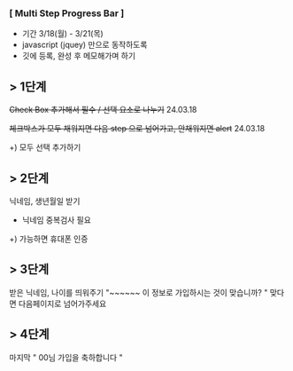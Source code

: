 ### [ Multi Step Progress Bar ] 

- 기간 3/18(월) - 3/21(목)
- javascript (jquey) 만으로 동작하도록 
- 깃에 등록, 완성 후 메모해가며 하기 



## > 1단계 
~~Check Box 추가해서 필수 / 선택 요소로 나누기~~ 24.03.18

~~체크박스가 모두 채워지면 다음 step 으로 넘어가고, 안채워지면 alert~~ 24.03.18

+) 모두 선택 추가하기 



## > 2단계 

닉네임, 생년월일 받기 
* 닉네임 중복검사 필요

+) 가능하면 휴대폰 인증 



## > 3단계  
받은 닉네임, 나이를 띄워주기
"~~~~~~
 이 정보로 가입하시는 것이 맞습니까? "
맞다면 다음페이지로 넘어가주세요 



## > 4단계 
 마지막 
" 00님 가입을 축하합니다 " 




